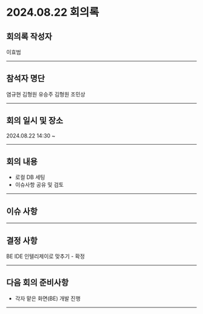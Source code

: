 # 2024.08.22 회의록
## 회의록 작성자
이효범
***
## 참석자 명단
염규현
김형원
유승주
김형원
조민상
***
## 회의 일시 및 장소
2024.08.22 14:30 ~


***
## 회의 내용
- 로컬 DB 세팅
- 이슈사항 공유 및 검토

***
## 이슈 사항



***
## 결정 사항
BE IDE 인텔리제이로 맞추기 - 확정



***
## 다음 회의 준비사항
- 각자 맡은 화면(BE) 개발 진행
  
***
